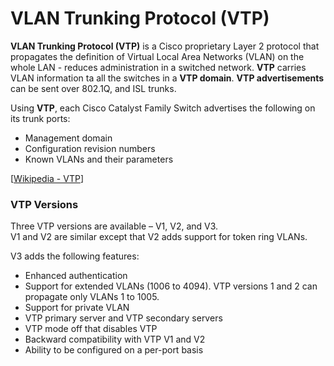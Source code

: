 # VLAN Trunking Protocol (VTP)

**VLAN Trunking Protocol (VTP)** is a Cisco proprietary Layer 2 protocol that propagates the definition of Virtual Local Area Networks (VLAN) on the whole LAN - reduces administration in a switched network.
**VTP** carries VLAN information ta all the switches in a **VTP domain**.
**VTP advertisements** can be sent over 802.1Q, and ISL trunks.

Using **VTP**, each Cisco Catalyst Family Switch advertises the following on its trunk ports:

- Management domain
- Configuration revision numbers
- Known VLANs and their parameters

[[Wikipedia - VTP](https://en.wikipedia.org/wiki/VLAN_Trunking_Protocol)]

### VTP Versions

Three VTP versions are available – V1, V2, and V3.<br>
V1 and V2 are similar except that V2 adds support for token ring VLANs.<br>

V3 adds the following features:

- Enhanced authentication
- Support for extended VLANs (1006 to 4094). VTP versions 1 and 2 can propagate only VLANs 1 to 1005.
- Support for private VLAN
- VTP primary server and VTP secondary servers
- VTP mode off that disables VTP
- Backward compatibility with VTP V1 and V2
- Ability to be configured on a per-port basis
